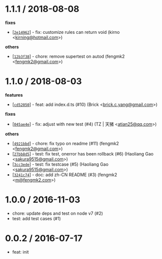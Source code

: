 
1.1.1 / 2018-08-08
==================

**fixes**
  * [[`2e14962`](http://github.com/eggjs/egg-validate/commit/2e1496206197a96925f35badff8e683c5c5a7cc8)] - fix: customize rules can return void (kirno <<kirning@hotmail.com>>)

**others**
  * [[`12b3f38`](http://github.com/eggjs/egg-validate/commit/12b3f38734b4c051ef34504f077fb6e54a6ceca5)] - chore: remove supertest on autod (fengmk2 <<fengmk2@gmail.com>>)

1.1.0 / 2018-08-03
==================

**features**
  * [[`cd52050`](http://github.com/eggjs/egg-validate/commit/cd52050e1919a93281c70691596cfa07c4371706)] - feat: add index.d.ts (#10) (Brick <<brick.c.yang@gmail.com>>)

**fixes**
  * [[`045ae4e`](http://github.com/eggjs/egg-validate/commit/045ae4e9c4830efc422f7372b33a80d2dfa0cd1d)] - fix: adjust with new test (#4) (TZ | 天猪 <<atian25@qq.com>>)

**others**
  * [[`4921bbd`](http://github.com/eggjs/egg-validate/commit/4921bbd749391d0ea3eae4f510672fcfe6516614)] - chore: fix typo on readme (#11) (fengmk2 <<fengmk2@gmail.com>>)
  * [[`27bb8d5`](http://github.com/eggjs/egg-validate/commit/27bb8d5049185e392f0bcf699467e5396f07ef4e)] - test: fix test, onerror has been rollback (#6) (Haoliang Gao <<sakura9515@gmail.com>>)
  * [[`3cc3ede`](http://github.com/eggjs/egg-validate/commit/3cc3ede09f684adf2cc1a098867918342054ddfd)] - test: fix testcase (#5) (Haoliang Gao <<sakura9515@gmail.com>>)
  * [[`3241c74`](http://github.com/eggjs/egg-validate/commit/3241c746339e139bdf509e865a818865de47a500)] - doc: add zh-CN README (#3) (fengmk2 <<m@fengmk2.com>>)

1.0.0 / 2016-11-03
==================

  * chore: update deps and test on node v7 (#2)
  * test: add test cases (#1)

0.0.2 / 2016-07-17
==================

  * feat: init
